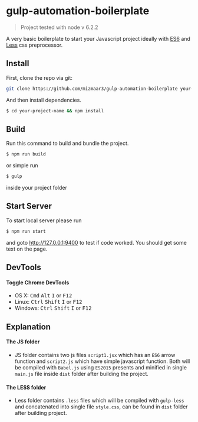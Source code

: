 # gulp-automation-boilerplate

> Project tested with node v 6.2.2

A very basic boilerplate to start your Javascript project ideally with [ES6](https://babeljs.io/docs/learn-es2015/) and [Less](http://lesscss.org/) css preprocessor.

## Install

First, clone the repo via git:

```bash
git clone https://github.com/mizmaar3/gulp-automation-boilerplate your-project-name
```

And then install dependencies.

```bash
$ cd your-project-name && npm install
```


## Build

Run this command to build and bundle the project.

```bash
$ npm run build
```

or simple run

```bash
$ gulp
```

inside your project folder


## Start Server

To start local server please run

```bash
$ npm run start
```

and goto http://127.0.0.1:9400 to test if code worked. You should get some text on the page.


## DevTools

#### Toggle Chrome DevTools

- OS X: <kbd>Cmd</kbd> <kbd>Alt</kbd> <kbd>I</kbd> or <kbd>F12</kbd>
- Linux: <kbd>Ctrl</kbd> <kbd>Shift</kbd> <kbd>I</kbd> or <kbd>F12</kbd>
- Windows: <kbd>Ctrl</kbd> <kbd>Shift</kbd> <kbd>I</kbd> or <kbd>F12</kbd>


## Explanation

#### The JS folder

- JS folder contains two js files `script1.jsx` which has an `ES6` arrow function and `script2.js` which have simple javascript function. Both will be compiled with `Babel.js` using `ES2015` presents and minified in single `main.js` file inside `dist` folder after building the project.


#### The LESS folder

- Less folder contains `.less` files which will be compiled with `gulp-less` and concatenated into single file `style.css`, can be found in `dist` folder after building project.
